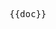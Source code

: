 <pre class="language-markdown">{{doc}}</pre>

<script setup>
import doc from './doc.md?raw'
</script>